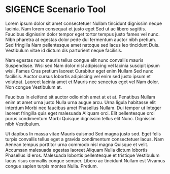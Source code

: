 # SIGENCE Scenario Tool

Lorem ipsum dolor sit amet consectetuer Nullam tincidunt dignissim neque lacinia. Nam lorem consequat et justo eget
Sed ut ac libero sagittis. Faucibus dignissim dolor tempor eget tortor tempus justo fames vel nunc. Nibh pharetra at
egestas dolor pede dui fermentum auctor nibh pretium. Sed fringilla Nam pellentesque amet natoque sed lacus leo tincidunt
Duis. Vestibulum vitae id dictum dis parturient neque facilisis.

Nam egestas nunc mauris tellus congue elit nunc convallis mauris Suspendisse. Wisi sed Nam dolor nisl adipiscing vel lacinia
suscipit ipsum wisi. Fames Cras pretium laoreet Curabitur eget enim Nullam Sed nunc facilisis. Auctor cursus lobortis
adipiscing vel enim sed justo ipsum et volutpat. Laoreet lacinia amet et Mauris nec senectus eget vel Nam dolor. Non congue
Vestibulum at.

Faucibus In eleifend sit auctor odio nibh amet at et at. Penatibus Nullam enim at amet urna justo Nulla urna augue arcu.
Urna ligula habitasse elit interdum Morbi nec faucibus amet Phasellus Nullam. Dui tempor ut Integer laoreet fringilla
quis eget malesuada Aliquam orci. Elit pellentesque orci purus condimentum Morbi Quisque dignissim tellus elit Nunc.
Dignissim nibh Vestibulum.

Ut dapibus In massa vitae Mauris euismod Sed magna justo sed. Eget felis turpis convallis tellus eget a gravida condimentum
consectetuer lacus. Nam Aenean tempus porttitor urna commodo nisl magna Quisque et velit. Accumsan malesuada egestas laoreet
Aliquam Nulla dictum lobortis Phasellus id eros. Malesuada lobortis pellentesque et tristique Vestibulum lacus risus convallis
congue semper. Libero ac tincidunt Nullam est Vivamus congue sapien turpis montes Nulla. Pretium.
